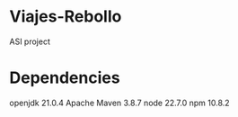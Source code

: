 # Viajes-Rebollo
ASI project

# Dependencies
openjdk 21.0.4
Apache Maven 3.8.7
node 22.7.0
npm 10.8.2